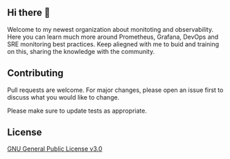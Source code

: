 ## Hi there 👋

Welcome to my newest organization about monitoting and observability. Here you can learn much more around Prometheus, Grafana, DevOps and SRE monitoring best practices. Keep aliegned with me to buid and training on this, sharing the knowledge with the community.

## Contributing
Pull requests are welcome. For major changes, please open an issue first to discuss what you would like to change.

Please make sure to update tests as appropriate.

## License
[GNU General Public License v3.0](https://github.com/monitoring-tutorials/prometheus-focused/blob/main/LICENSE)
